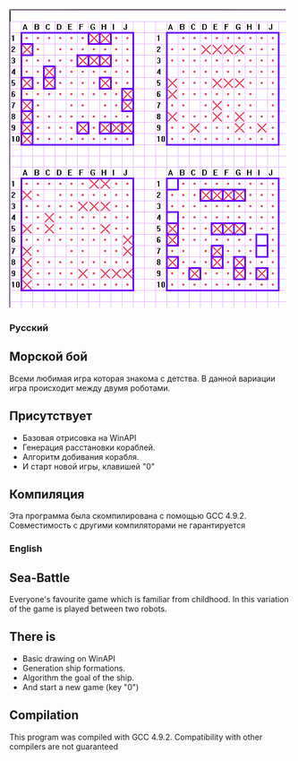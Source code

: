 ![GODOT](/screen.png)

### Русский

## Морской бой

Всеми любимая игра которая знакома с детства. В данной вариации игра происходит между двумя роботами. 

## Присутствует

* Базовая отрисовка на WinAPI
* Генерация расстановки кораблей.
* Алгоритм добивания корабля.
* И старт новой игры, клавишей "0"

## Компиляция

Эта программа была скомпилирована с помощью GCC 4.9.2. Совместимость с другими компиляторами не гарантируется

### English

## Sea-Battle

Everyone's favourite game which is familiar from childhood. In this variation of the game is played between two robots.

## There is

* Basic drawing on WinAPI
* Generation ship formations.
* Algorithm the goal of the ship.
* And start a new game (key "0")

## Compilation

This program was compiled with GCC 4.9.2. Compatibility with other compilers are not guaranteed